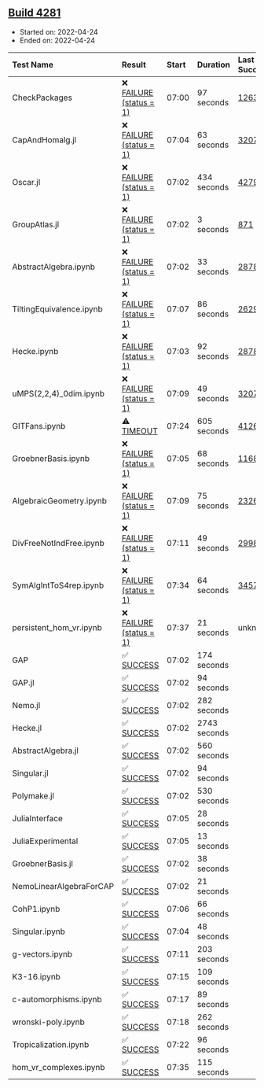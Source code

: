 ## [Build 4281](https://oscarci.mathematik.uni-kl.de/job/oscar-stable/4281/)

* Started on: 2022-04-24
* Ended on: 2022-04-24

| Test Name    | Result | Start | Duration | Last Success | First Failure |
|:-------------|:-------|:------|:---------|:-------------|:--------------|
| CheckPackages | ❌ [FAILURE (status = 1)](https://oscarci.mathematik.uni-kl.de/job/oscar-stable/4281/artifact/logs/build-4281/CheckPackages.log) | 07:00 | 97 seconds | [1263](https://oscarci.mathematik.uni-kl.de/job/oscar-stable/1263/) | [1264](https://oscarci.mathematik.uni-kl.de/job/oscar-stable/1264/) |
| CapAndHomalg.jl | ❌ [FAILURE (status = 1)](https://oscarci.mathematik.uni-kl.de/job/oscar-stable/4281/artifact/logs/build-4281/CapAndHomalg.jl.log) | 07:04 | 63 seconds | [3207](https://oscarci.mathematik.uni-kl.de/job/oscar-stable/3207/) | [3208](https://oscarci.mathematik.uni-kl.de/job/oscar-stable/3208/) |
| Oscar.jl | ❌ [FAILURE (status = 1)](https://oscarci.mathematik.uni-kl.de/job/oscar-stable/4281/artifact/logs/build-4281/Oscar.jl.log) | 07:02 | 434 seconds | [4279](https://oscarci.mathematik.uni-kl.de/job/oscar-stable/4279/) | [4280](https://oscarci.mathematik.uni-kl.de/job/oscar-stable/4280/) |
| GroupAtlas.jl | ❌ [FAILURE (status = 1)](https://oscarci.mathematik.uni-kl.de/job/oscar-stable/4281/artifact/logs/build-4281/GroupAtlas.jl.log) | 07:02 | 3 seconds | [871](https://oscarci.mathematik.uni-kl.de/job/oscar-stable/871/) | [872](https://oscarci.mathematik.uni-kl.de/job/oscar-stable/872/) |
| AbstractAlgebra.ipynb | ❌ [FAILURE (status = 1)](https://oscarci.mathematik.uni-kl.de/job/oscar-stable/4281/artifact/logs/build-4281/AbstractAlgebra.ipynb.log) | 07:02 | 33 seconds | [2878](https://oscarci.mathematik.uni-kl.de/job/oscar-stable/2878/) | [2879](https://oscarci.mathematik.uni-kl.de/job/oscar-stable/2879/) |
| TiltingEquivalence.ipynb | ❌ [FAILURE (status = 1)](https://oscarci.mathematik.uni-kl.de/job/oscar-stable/4281/artifact/logs/build-4281/TiltingEquivalence.ipynb.log) | 07:07 | 86 seconds | [2629](https://oscarci.mathematik.uni-kl.de/job/oscar-stable/2629/) | [2630](https://oscarci.mathematik.uni-kl.de/job/oscar-stable/2630/) |
| Hecke.ipynb | ❌ [FAILURE (status = 1)](https://oscarci.mathematik.uni-kl.de/job/oscar-stable/4281/artifact/logs/build-4281/Hecke.ipynb.log) | 07:03 | 92 seconds | [2878](https://oscarci.mathematik.uni-kl.de/job/oscar-stable/2878/) | [2879](https://oscarci.mathematik.uni-kl.de/job/oscar-stable/2879/) |
| uMPS(2,2,4)_0dim.ipynb | ❌ [FAILURE (status = 1)](https://oscarci.mathematik.uni-kl.de/job/oscar-stable/4281/artifact/logs/build-4281/uMPS-2-2-4-_0dim.ipynb.log) | 07:09 | 49 seconds | [3207](https://oscarci.mathematik.uni-kl.de/job/oscar-stable/3207/) | [3208](https://oscarci.mathematik.uni-kl.de/job/oscar-stable/3208/) |
| GITFans.ipynb | ⚠ [TIMEOUT](https://oscarci.mathematik.uni-kl.de/job/oscar-stable/4281/artifact/logs/build-4281/GITFans.ipynb.log) | 07:24 | 605 seconds | [4126](https://oscarci.mathematik.uni-kl.de/job/oscar-stable/4126/) | [4127](https://oscarci.mathematik.uni-kl.de/job/oscar-stable/4127/) |
| GroebnerBasis.ipynb | ❌ [FAILURE (status = 1)](https://oscarci.mathematik.uni-kl.de/job/oscar-stable/4281/artifact/logs/build-4281/GroebnerBasis.ipynb.log) | 07:05 | 68 seconds | [1168](https://oscarci.mathematik.uni-kl.de/job/oscar-stable/1168/) | [1169](https://oscarci.mathematik.uni-kl.de/job/oscar-stable/1169/) |
| AlgebraicGeometry.ipynb | ❌ [FAILURE (status = 1)](https://oscarci.mathematik.uni-kl.de/job/oscar-stable/4281/artifact/logs/build-4281/AlgebraicGeometry.ipynb.log) | 07:09 | 75 seconds | [2326](https://oscarci.mathematik.uni-kl.de/job/oscar-stable/2326/) | [2327](https://oscarci.mathematik.uni-kl.de/job/oscar-stable/2327/) |
| DivFreeNotIndFree.ipynb | ❌ [FAILURE (status = 1)](https://oscarci.mathematik.uni-kl.de/job/oscar-stable/4281/artifact/logs/build-4281/DivFreeNotIndFree.ipynb.log) | 07:11 | 49 seconds | [2998](https://oscarci.mathematik.uni-kl.de/job/oscar-stable/2998/) | [2999](https://oscarci.mathematik.uni-kl.de/job/oscar-stable/2999/) |
| SymAlgIntToS4rep.ipynb | ❌ [FAILURE (status = 1)](https://oscarci.mathematik.uni-kl.de/job/oscar-stable/4281/artifact/logs/build-4281/SymAlgIntToS4rep.ipynb.log) | 07:34 | 64 seconds | [3457](https://oscarci.mathematik.uni-kl.de/job/oscar-stable/3457/) | [3458](https://oscarci.mathematik.uni-kl.de/job/oscar-stable/3458/) |
| persistent_hom_vr.ipynb | ❌ [FAILURE (status = 1)](https://oscarci.mathematik.uni-kl.de/job/oscar-stable/4281/artifact/logs/build-4281/persistent_hom_vr.ipynb.log) | 07:37 | 21 seconds | unknown | unknown |
| GAP | ✅ [SUCCESS](https://oscarci.mathematik.uni-kl.de/job/oscar-stable/4281/artifact/logs/build-4281/GAP.log) | 07:02 | 174 seconds |  |  |
| GAP.jl | ✅ [SUCCESS](https://oscarci.mathematik.uni-kl.de/job/oscar-stable/4281/artifact/logs/build-4281/GAP.jl.log) | 07:02 | 94 seconds |  |  |
| Nemo.jl | ✅ [SUCCESS](https://oscarci.mathematik.uni-kl.de/job/oscar-stable/4281/artifact/logs/build-4281/Nemo.jl.log) | 07:02 | 282 seconds |  |  |
| Hecke.jl | ✅ [SUCCESS](https://oscarci.mathematik.uni-kl.de/job/oscar-stable/4281/artifact/logs/build-4281/Hecke.jl.log) | 07:02 | 2743 seconds |  |  |
| AbstractAlgebra.jl | ✅ [SUCCESS](https://oscarci.mathematik.uni-kl.de/job/oscar-stable/4281/artifact/logs/build-4281/AbstractAlgebra.jl.log) | 07:02 | 560 seconds |  |  |
| Singular.jl | ✅ [SUCCESS](https://oscarci.mathematik.uni-kl.de/job/oscar-stable/4281/artifact/logs/build-4281/Singular.jl.log) | 07:02 | 94 seconds |  |  |
| Polymake.jl | ✅ [SUCCESS](https://oscarci.mathematik.uni-kl.de/job/oscar-stable/4281/artifact/logs/build-4281/Polymake.jl.log) | 07:02 | 530 seconds |  |  |
| JuliaInterface | ✅ [SUCCESS](https://oscarci.mathematik.uni-kl.de/job/oscar-stable/4281/artifact/logs/build-4281/JuliaInterface.log) | 07:05 | 28 seconds |  |  |
| JuliaExperimental | ✅ [SUCCESS](https://oscarci.mathematik.uni-kl.de/job/oscar-stable/4281/artifact/logs/build-4281/JuliaExperimental.log) | 07:05 | 13 seconds |  |  |
| GroebnerBasis.jl | ✅ [SUCCESS](https://oscarci.mathematik.uni-kl.de/job/oscar-stable/4281/artifact/logs/build-4281/GroebnerBasis.jl.log) | 07:02 | 38 seconds |  |  |
| NemoLinearAlgebraForCAP | ✅ [SUCCESS](https://oscarci.mathematik.uni-kl.de/job/oscar-stable/4281/artifact/logs/build-4281/NemoLinearAlgebraForCAP.log) | 07:02 | 21 seconds |  |  |
| CohP1.ipynb | ✅ [SUCCESS](https://oscarci.mathematik.uni-kl.de/job/oscar-stable/4281/artifact/logs/build-4281/CohP1.ipynb.log) | 07:06 | 66 seconds |  |  |
| Singular.ipynb | ✅ [SUCCESS](https://oscarci.mathematik.uni-kl.de/job/oscar-stable/4281/artifact/logs/build-4281/Singular.ipynb.log) | 07:04 | 48 seconds |  |  |
| g-vectors.ipynb | ✅ [SUCCESS](https://oscarci.mathematik.uni-kl.de/job/oscar-stable/4281/artifact/logs/build-4281/g-vectors.ipynb.log) | 07:11 | 203 seconds |  |  |
| K3-16.ipynb | ✅ [SUCCESS](https://oscarci.mathematik.uni-kl.de/job/oscar-stable/4281/artifact/logs/build-4281/K3-16.ipynb.log) | 07:15 | 109 seconds |  |  |
| c-automorphisms.ipynb | ✅ [SUCCESS](https://oscarci.mathematik.uni-kl.de/job/oscar-stable/4281/artifact/logs/build-4281/c-automorphisms.ipynb.log) | 07:17 | 89 seconds |  |  |
| wronski-poly.ipynb | ✅ [SUCCESS](https://oscarci.mathematik.uni-kl.de/job/oscar-stable/4281/artifact/logs/build-4281/wronski-poly.ipynb.log) | 07:18 | 262 seconds |  |  |
| Tropicalization.ipynb | ✅ [SUCCESS](https://oscarci.mathematik.uni-kl.de/job/oscar-stable/4281/artifact/logs/build-4281/Tropicalization.ipynb.log) | 07:22 | 96 seconds |  |  |
| hom_vr_complexes.ipynb | ✅ [SUCCESS](https://oscarci.mathematik.uni-kl.de/job/oscar-stable/4281/artifact/logs/build-4281/hom_vr_complexes.ipynb.log) | 07:35 | 115 seconds |  |  |
